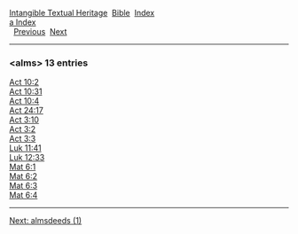 [Intangible Textual Heritage](../../index)  [Bible](../index) 
[Index](index)   
[a Index](_a_)  
  [Previous](c00422)  [Next](c00424) 

------------------------------------------------------------------------

### &lt;alms&gt; 13 entries

[Act 10:2](../kjv/act010.htm#002)  
[Act 10:31](../kjv/act010.htm#031)  
[Act 10:4](../kjv/act010.htm#004)  
[Act 24:17](../kjv/act024.htm#017)  
[Act 3:10](../kjv/act003.htm#010)  
[Act 3:2](../kjv/act003.htm#002)  
[Act 3:3](../kjv/act003.htm#003)  
[Luk 11:41](../kjv/luk011.htm#041)  
[Luk 12:33](../kjv/luk012.htm#033)  
[Mat 6:1](../kjv/mat006.htm#001)  
[Mat 6:2](../kjv/mat006.htm#002)  
[Mat 6:3](../kjv/mat006.htm#003)  
[Mat 6:4](../kjv/mat006.htm#004)  

------------------------------------------------------------------------

[Next: almsdeeds (1)](c00424)
